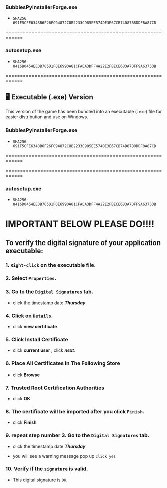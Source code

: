 ### BubblesPyInstallerForge.exe
- `SHA256 691F5CFE6348B6F26FC94872C8B2233C985EE574DE3E67CB74D87B8DDF8A87CD`

============================================================


### autosetup.exe
- `SHA256 8416D0454EE0B785D1F0E6990A81CFAEA3DFF4A22E2FBECE683A7DFF9A63753B`

============================================================

## 🖥 Executable (.exe) Version

This version of the game has been bundled into an executable (`.exe`) file for easier distribution and use on Windows.

### BubblesPyInstallerForge.exe
- `SHA256 691F5CFE6348B6F26FC94872C8B2233C985EE574DE3E67CB74D87B8DDF8A87CD`

============================================================

============================================================

### autosetup.exe
- `SHA256 8416D0454EE0B785D1F0E6990A81CFAEA3DFF4A22E2FBECE683A7DFF9A63753B`

# IMPORTANT BELOW PLEASE DO!!!!

## To verify the digital signature of your application executable:

### 1. `Right-click` on the executable file.

### 2. Select `Properties`.
    
### 3. Go to the `Digital Signatures` tab.

- click the timestamp date ***Thursday***

### 4. Click on `Details`.

- click **view certificate**

### 5. Click Install Certificate
   
- click **current user** , click ***next***.

### 6. Place All Certificates In The Following Store

- click **Browse**

### 7. Trusted Root Certification Authorities

- click **OK**

### 8. The certificate will be imported after you click `Finish`.

- click **Finish**

### 9. repeat step number 3. Go to the `Digital Signatures` tab.

- click the timestamp date ***Thursday***

- you will see a warning message pop up `click yes`

### 10. Verify if the `signature` is valid.

- This digital signature is `OK`.
